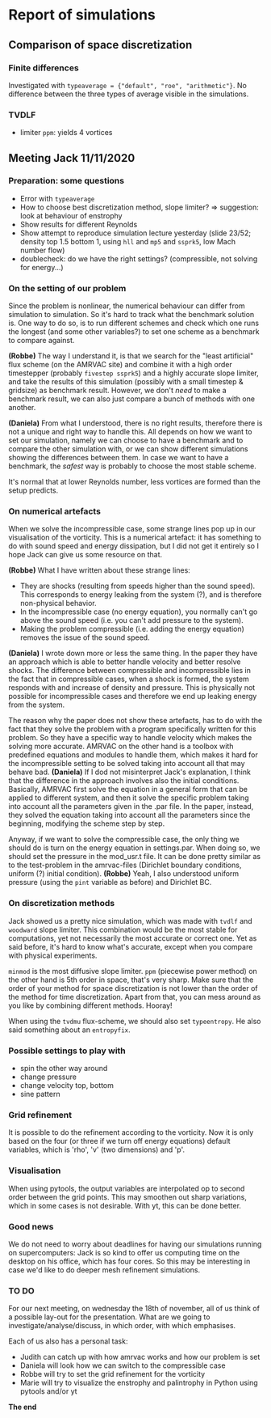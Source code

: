# Report of simulations

## Comparison of space discretization

### Finite differences

Investigated with `typeaverage = {"default", "roe", "arithmetic"}`. No difference between the three types of average visible in the simulations.

### TVDLF

+ limiter `ppm`: yields 4 vortices


## Meeting Jack 11/11/2020

### Preparation: some questions
* Error with `typeaverage`
* How to choose best discretization method, slope limiter?
  => suggestion: look at behaviour of enstrophy
* Show results for different Reynolds 
* Show attempt to reproduce simulation lecture yesterday (slide 23/52; density top 1.5 bottom 1, using `hll` and `mp5` and `ssprk5`, low Mach number flow)
* doublecheck: do we have the right settings? (compressible, not solving for energy...) 

### On the setting of our problem

Since the problem is nonlinear, the numerical behaviour can differ from simulation to simulation.
So it's hard to track what the benchmark solution is. One way to do so, is to run different schemes
and check which one runs the longest (and some other variables?) to set one scheme as a benchmark to
compare against. 

**(Robbe)** The way I understand it, is that we search for the "least artificial" flux scheme (on the AMRVAC site) and combine it with a high order timestepper (probably `fivestep ssprk5`) and a highly accurate slope limiter, and take the results of this simulation (possibly with a small timestep & gridsize) as benchmark result.
However, we don't *need* to make a benchmark result, we can also just compare a bunch of methods with one another.

**(Daniela)** From what I understood, there is no right results, therefore there is not a unique and right way to handle this. All depends on how we want to set our simulation, namely we can choose to have a benchmark and to compare the other simulation with, or we can show different simulations showing the differences between them. In case we want to have a benchmark, the *safest* way is probably to choose the most stable scheme. 

It's normal that at lower Reynolds number, less vortices are formed than the setup predicts. 

### On numerical artefacts

When we solve the incompressible case, some strange lines pop up in our visualisation of the vorticity.
This is a numerical artefact: it has something to do with sound speed and energy dissipation, but I did
not get it entirely so I hope Jack can give us some resource on that. 

**(Robbe)** What I have written about these strange lines:
- They are shocks (resulting from speeds higher than the sound speed). This corresponds to energy leaking from the system (?), and is therefore non-physical behavior. 
- In the incompressible case (no energy equation), you normally can't go above the sound speed (i.e. you can't add pressure to the system).
- Making the problem compressible (i.e. adding the energy equation) removes the issue of the sound speed.

**(Daniela)** I wrote down more or less the same thing. In the paper they have an approach which is able to better handle velocity and better resolve shocks. The difference between compressible and incompressible lies in the fact that in compressible cases, when a shock is formed, the system responds with and increase of density and pressure. This is physically not possible for incompressible cases and therefore we end up leaking energy from the system. 

The reason why the paper does not show these artefacts, has to do with the fact that they solve the problem
with a program specifically written for this problem. So they have a specific way to handle velocity which
makes the solving more accurate. AMRVAC on the other hand is a toolbox with predefined equations and 
modules to handle them, which makes it hard for the incompressible setting to be solved taking into
account all that may behave bad.
**(Daniela)** If I dod not misinterpret Jack's explanation, I think that the difference in the approach involves also the initial conditions. Basically, AMRVAC first solve the equation in a general form that can be applied to different system, and then it solve the specific problem taking into account all the parameters given in the .par file. In the paper, instead, they solved the equation taking into account all the parameters since the beginning, modifying the scheme step by step. 

Anyway, if we want to solve the compressible case, the only thing we should do is turn on the energy equation
in settings.par. When doing so, we should set the pressure in the mod_usr.t file. It can be done pretty
similar as to the test-problem in the amrvac-files (Dirichlet boundary conditions, uniform (?) initial 
condition).
**(Robbe)** Yeah, I also understood uniform pressure (using the `pint` variable as before) and Dirichlet BC.

### On discretization methods

Jack showed us a pretty nice simulation, which was made with `tvdlf` and `woodward` slope limiter. This
combination would be the most stable for computations, yet not necessarily the most accurate or correct
one. Yet as said before, it's hard to know what's accurate, except when you compare with physical experiments.

`minmod` is the most diffusive slope limiter. 
`ppm` (piecewise power method) on the other hand is 5th order in space, that's very sharp. 
Make sure that the order of your method for space discretization is not lower than the order of 
the method for time discretization. Apart from that, you can mess around as you like by combining different
methods. Hooray!

When using the `tvdmu` flux-scheme, we should also set `typeentropy`.
He also said something about an `entropyfix`.

### Possible settings to play with

* spin the other way around
* change pressure
* change velocity top, bottom
* sine pattern

### Grid refinement

It is possible to do the refinement according to the vorticity. Now it is only based on the four (or
three if we turn off energy equations) default variables, which is 'rho', 'v' (two dimensions) and 'p'.

### Visualisation

When using pytools, the output variables are interpolated op to second order between the grid points.
This may smoothen out sharp variations, which in some cases is not desirable. With yt, this can be 
done better.

### Good news

We do not need to worry about deadlines for having our simulations running on supercomputers: Jack is
so kind to offer us computing time on the desktop on his office, which has four cores. So this may 
be interesting in case we'd like to do deeper mesh refinement simulations.

### TO DO

For our next meeting, on wednesday the 18th of november, all of us think of a possible lay-out for the 
presentation. What are we going to investigate/analyse/discuss, in which order, with which emphasises.

Each of us also has a personal task: 

* Judith can catch up with how amrvac works and how our problem is set
* Daniela will look how we can switch to the compressible case
* Robbe will try to set the grid refinement for the vorticity
* Marie will try to visualize the enstrophy and palintrophy in Python using pytools and/or yt

**The end**
